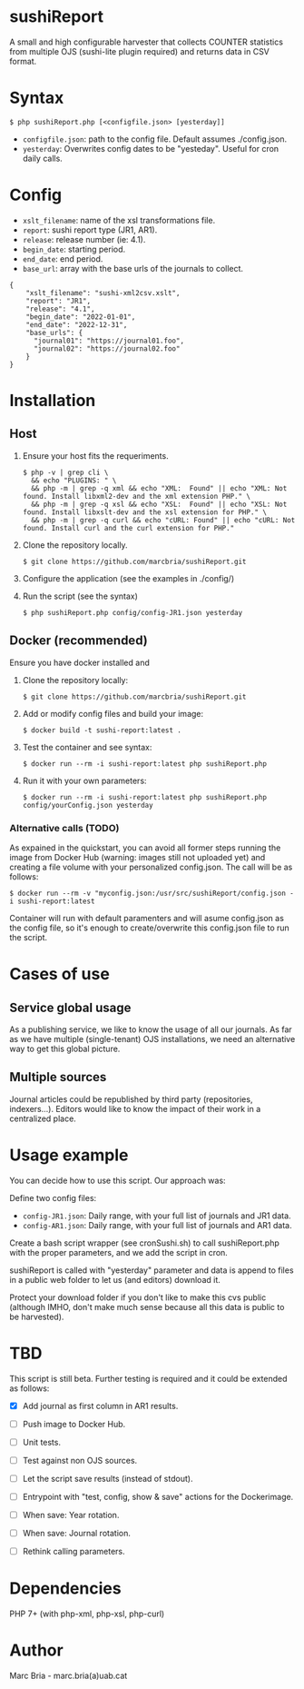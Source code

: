 # sushiReport
A small and high configurable harvester that collects COUNTER statistics from multiple OJS (sushi-lite plugin required) and returns data in CSV format. 

# Syntax
```
$ php sushiReport.php [<configfile.json> [yesterday]]
```

- ```configfile.json```: path to the config file. Default assumes ./config.json.
- ```yesterday```: Overwrites config dates to be "yesteday". Useful for cron daily calls.

<!--
# Quickstart

1. Ensure you have docker up and running.
2. Create a myconfig.json with your preferences.
3. Call the script as follows:
```
$ docker run --rm -v "myconfig.json:/usr/src/sushiReport/config.json" -i sushi-report:latest
```
4. Read the documentation...
-->

# Config 

- ```xslt_filename```: name of the xsl transformations file.
- ```report```: sushi report type (JR1, AR1).
- ```release```: release number (ie: 4.1).
- ```begin_date```: starting period.
- ```end_date```: end period.
- ```base_url```: array with the base urls of the journals to collect.

```
{
    "xslt_filename": "sushi-xml2csv.xslt",
    "report": "JR1",
    "release": "4.1",
    "begin_date": "2022-01-01",
    "end_date": "2022-12-31",
    "base_urls": {
      "journal01": "https://journal01.foo",
      "journal02": "https://journal02.foo"
    }
}
```

# Installation

## Host 

1. Ensure your host fits the requeriments.

   ```
   $ php -v | grep cli \
     && echo "PLUGINS: " \
     && php -m | grep -q xml && echo "XML:  Found" || echo "XML: Not found. Install libxml2-dev and the xml extension PHP." \
     && php -m | grep -q xsl && echo "XSL:  Found" || echo "XSL: Not found. Install libxslt-dev and the xsl extension for PHP." \
     && php -m | grep -q curl && echo "cURL: Found" || echo "cURL: Not found. Install curl and the curl extension for PHP." 
   ```

2. Clone the repository locally.
   ```
   $ git clone https://github.com/marcbria/sushiReport.git
   ```

3. Configure the application (see the examples in ./config/)

4. Run the script (see the syntax)
   ```
   $ php sushiReport.php config/config-JR1.json yesterday
   ```


## Docker (recommended)

Ensure you have docker installed and 

1. Clone the repository locally:
   ```
   $ git clone https://github.com/marcbria/sushiReport.git
   ```

2. Add or modify config files and build your image:

   ```
   $ docker build -t sushi-report:latest .
   ```

3. Test the container and see syntax:

   ```
   $ docker run --rm -i sushi-report:latest php sushiReport.php
   ```

4. Run it with your own parameters:

   ```
   $ docker run --rm -i sushi-report:latest php sushiReport.php config/yourConfig.json yesterday
   ```

### Alternative calls (TODO)

As expained in the quickstart, you can avoid all former steps running the image from Docker Hub 
(warning: images still not uploaded yet) and creating a file volume with your personalized 
config.json. The call will be as follows:

```
$ docker run --rm -v "myconfig.json:/usr/src/sushiReport/config.json -i sushi-report:latest
```

Container will run with default paramenters and will asume config.json as the config file, so it's enough
to create/overwrite this config.json file to run the script.


# Cases of use

## Service global usage

As a publishing service, we like to know the usage of all our journals. 
As far as we have multiple (single-tenant) OJS installations, we need
an alternative way to get this global picture.

## Multiple sources

Journal articles could be republished by third party (repositories, indexers...).
Editors would like to know the impact of their work in a centralized place.


# Usage example

You can decide how to use this script. Our approach was:

Define two config files:
- ```config-JR1.json```: Daily range, with your full list of journals and JR1 data.
- ```config-AR1.json```: Daily range, with your full list of journals and AR1 data.

Create a bash script wrapper (see cronSushi.sh) to call sushiReport.php with the proper parameters,
and we add the script in cron.

sushiReport is called with "yesterday" parameter and data is append to files in a public web folder 
to let us (and editors) download it.

Protect your download folder if you don't like to make this cvs public (although IMHO, don't make 
much sense because all this data is public to be harvested).


# TBD

This script is still beta. Further testing is required and it could be extended as follows:

- [x] Add journal as first column in AR1 results.
- [ ] Push image to Docker Hub.
- [ ] Unit tests.
- [ ] Test against non OJS sources.
- [ ] Let the script save results (instead of stdout).
- [ ] Entrypoint with "test, config, show & save" actions for the Dockerimage.
- [ ] When save: Year rotation.
- [ ] When save: Journal rotation.
- [ ] Rethink calling parameters.


# Dependencies
PHP 7+ (with php-xml, php-xsl, php-curl)

# Author
Marc Bria - marc.bria(a)uab.cat

